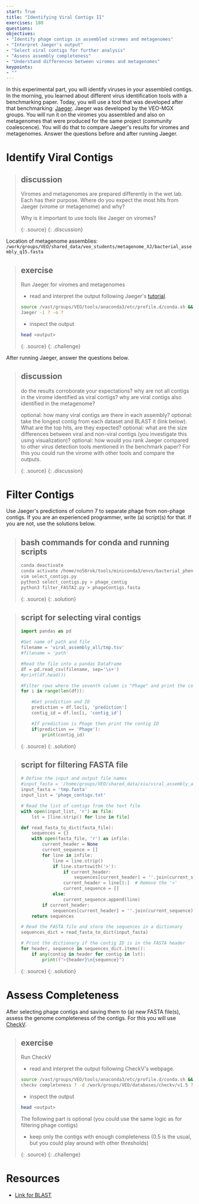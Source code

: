 ```yaml
---
start: True
title: "Identifying Viral Contigs II"
exercises: 180
questions:
objectives:
- "Identify phage contigs in assembled viromes and metagenomes"
- "Interpret Jaeger's output"
- "Select viral contigs for further analysis"
- "Assess assembly completeness"
- "Understand differences between viromes and metagenomes"
keypoints:
- ""
---
```


In this experimental part, you will identify viruses in your assembled contigs. In the morning, you learned about different virus identification tools with a benchmarking paper. Today, you will use a tool that was developed after that benchmarking: [Jaeger](https://github.com/Yasas1994/Jaeger). Jaeger was developed by the VEO-MGX groups. You will run it on the viromes you assembled and also on metagenomes that were produced for the same project (community coalescence). You will do that to compare Jaeger's results for viromes and metagenomes. Answer the questions before and after running Jaeger.   

# Identify Viral Contigs

> ## discussion
>
> Viromes and metagenomes are prepared differently in the wet lab. Each has their purpose. Where do you expect the most hits from Jaeger (virome or metagenome) and why? 
> 
> Why is it important to use tools like Jaeger on viromes?  
> 
> {: .source}
{: .discussion}

Location of metagenome assemblies: ```/work/groups/VEO/shared_data/veo_students/metagenome_XJ/bacterial_assembly_q15.fasta```

> ## exercise
>
> Run Jaeger for viromes and metagenomes
> - read and interpret the output following Jaeger's [tutorial](https://github.com/Yasas1994/Jaeger?tab=readme-ov-file#what-is-in-the-output).
> 
>```bash
> source /vast/groups/VEO/tools/anaconda3/etc/profile.d/conda.sh && conda activate jaeger_v1.31.0 && Jaeger -h
> Jaeger -i ? -o ?
>```
>
> - inspect the output
>   
>```bash
> head <output>
>```
> {: .source}
{: .challenge}
> 

After running Jaeger, answer the questions below.

> ## discussion
>
> do the results corroborate your expectations?
> why are not all contigs in the virome identified as viral contigs?
> why are viral contigs also identified in the metagenome?
>
> optional: how many viral contigs are there in each assembly?
> optional: take the longest contig from each dataset and BLAST it (link below). What are the top hits, are they expected?
> optional: what are the size differences between viral and non-viral contigs (you investigate this using visualization)?
> optional: how would you rank Jaeger compared to other virus detection tools mentioned in the benchmark paper? For this you could run the virome with other tools and compare the outputs.
> 
> {: .source}
{: .discussion}

# Filter Contigs

Use Jaeger's predictions of column 7 to separate phage from non-phage contigs. If you are an experienced programmer, write (a) script(s) for that. If you are not, use the solutions below.   

> ## bash commands for conda and running scripts
> ```bash
> conda deactivate
> conda activate /home/no58rok/tools/miniconda3/envs/bacterial_phenotypes
> vim select_contigs.py
> python3 select_contigs.py > phage_contig
> python3 filter_FASTA2.py > phageContigs.fasta
>```
> {: .source}
{: .solution}

> ## script for selecting viral contigs  
> ```python 
> import pandas as pd
> 
> #Get name of path and file
> filename = 'viral_assembly_all/tmp.tsv'
> #filename = 'path'
> 
> #Read the file into a pandas DataFrame
> df = pd.read_csv(filename, sep='\s+')
> #print(df.head())
> 
> #Filter rows where the seventh column is "Phage" and print the contig ID
> for i in range(len(df)):
> 
>     #Get prediction and ID
>     prediction = df.loc[i, 'prediction']
>     contig_id = df.loc[i, 'contig_id']
> 
>     #If prediction is Phage then print the contig ID
>     if(prediction == 'Phage'):
>         print(contig_id)
>```
> {: .source}
{: .solution} 

> ## script for filtering FASTA file  
>
>```python
> # Define the input and output file names
> #input_fasta = '/home/groups/VEO/shared_data/xiu/viral_assembly_all.fasta'
> input_fasta = 'tmp.fasta'
> input_list = 'phage_contigs.txt'
> 
> # Read the list of contigs from the text file
> with open(input_list, 'r') as file:
>     lst = [line.strip() for line in file]
> 
> def read_fasta_to_dict(fasta_file):
>     sequences = {}
>     with open(fasta_file, 'r') as infile:
>         current_header = None
>         current_sequence = []
>         for line in infile:
>             line = line.strip()
>             if line.startswith('>'):
>                 if current_header:
>                     sequences[current_header] = ''.join(current_sequence)
>                 current_header = line[1:]  # Remove the '>'
>                 current_sequence = []
>             else:
>                 current_sequence.append(line)
>         if current_header:
>             sequences[current_header] = ''.join(current_sequence)
>     return sequences
> 
> # Read the FASTA file and store the sequences in a dictionary
> sequences_dict = read_fasta_to_dict(input_fasta)
> 
> # Print the dictionary if the contig ID is in the FASTA header
> for header, sequence in sequences_dict.items():
>     if any(contig in header for contig in lst):
>         print(f">{header}\n{sequence}")
>```
> {: .source}
{: .solution} 

# Assess Completeness

After selecting phage contigs and saving them to (a) new FASTA file(s), assess the genome completeness of the contigs. For this you will use [CheckV](https://bitbucket.org/berkeleylab/checkv/src/master/).     

> ## exercise
>
> Run CheckV
> - read and interpret the output following CheckV's webpage.
> 
>```bash
> source /vast/groups/VEO/tools/anaconda3/etc/profile.d/conda.sh && conda activate checkv_v1.0.1 && checkv -h
> checkv completeness ? -d /work/groups/VEO/databases/checkv/v1.5 ?
>```
>
> - inspect the output
>   
>```bash
> head <output>
>```
>
> The following part is optional (you could use the same logic as for filtering phage contigs)
> - keep only the contigs with enough completeness (0.5 is the usual, but you could play around with other thresholds)    
>
> {: .source}
{: .challenge}
>    

# Resources

- [Link for BLAST](https://blast.ncbi.nlm.nih.gov/Blast.cgi)
